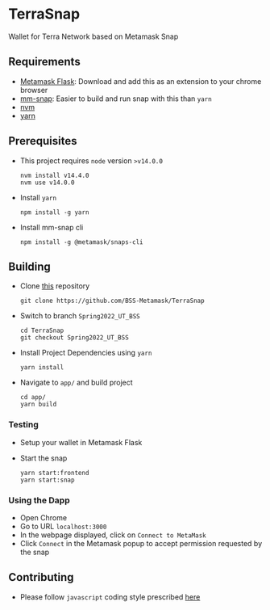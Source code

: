 # TerraSnap
Wallet for Terra Network based on Metamask Snap

## Requirements

- [Metamask Flask](https://metamask.io/flask/): Download and add this as an extension to your chrome browser
- [mm-snap](https://www.npmjs.com/package/@metamask/snaps-cli): Easier to build and run snap with this than `yarn`
- [nvm](https://github.com/nvm-sh/nvm)
- [yarn](https://yarnpkg.com/getting-started)

## Prerequisites

- This project requires `node` version `>v14.0.0`
    ```
    nvm install v14.4.0
    nvm use v14.0.0
    ```
- Install `yarn`
  ```
  npm install -g yarn
  ```
- Install mm-snap cli
  ```
  npm install -g @metamask/snaps-cli
  ```

## Building

- Clone [this](https://github.com/BSS-Metamask/TerraSnap) repository
  ```
  git clone https://github.com/BSS-Metamask/TerraSnap
  ```

- Switch to branch `Spring2022_UT_BSS`
  ```
  cd TerraSnap
  git checkout Spring2022_UT_BSS
  ```

- Install Project Dependencies using `yarn`
  ```
  yarn install
  ```

- Navigate to `app/` and build project
  ```
  cd app/
  yarn build
  ```

### **Testing**

- Setup your wallet in Metamask Flask

- Start the snap
  ```
  yarn start:frontend
  yarn start:snap
  ```

### **Using the Dapp**
  - Open Chrome
  - Go to URL `localhost:3000` 
  - In the webpage displayed, click on `Connect to MetaMask`
  - Click `Connect` in the Metamask popup to accept permission requested by the snap

## Contributing

- Please follow `javascript` coding style prescribed [here](https://google.github.io/styleguide/jsguide.html)
  
